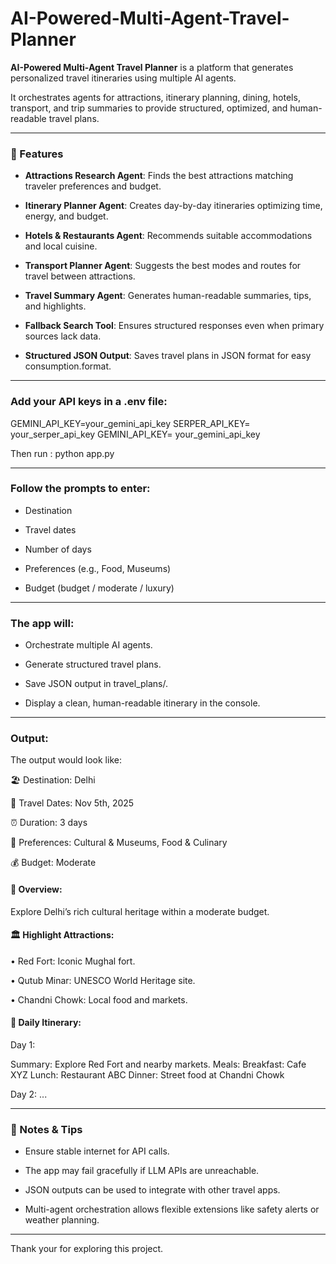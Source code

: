 # AI-Powered-Multi-Agent-Travel-Planner

**AI-Powered Multi-Agent Travel Planner** is a platform that generates personalized travel itineraries using multiple AI agents. 

It orchestrates agents for attractions, itinerary planning, dining, hotels, transport, and trip summaries to provide structured, optimized, and human-readable travel plans.

---

### 🚀 Features

- **Attractions Research Agent**: Finds the best attractions matching traveler preferences and budget.

- **Itinerary Planner Agent**: Creates day-by-day itineraries optimizing time, energy, and budget.

- **Hotels & Restaurants Agent**: Recommends suitable accommodations and local cuisine.

- **Transport Planner Agent**: Suggests the best modes and routes for travel between attractions.

- **Travel Summary Agent**: Generates human-readable summaries, tips, and highlights.

- **Fallback Search Tool**: Ensures structured responses even when primary sources lack data.

- **Structured JSON Output**: Saves travel plans in JSON format for easy consumption.format.

---

### Add your API keys in a .env file:
GEMINI_API_KEY=your_gemini_api_key
SERPER_API_KEY= your_serper_api_key
GEMINI_API_KEY= your_gemini_api_key

Then run : python app.py

---

### Follow the prompts to enter:

- Destination

- Travel dates

- Number of days

- Preferences (e.g., Food, Museums)

- Budget (budget / moderate / luxury)

---

### The app will:

- Orchestrate multiple AI agents.

- Generate structured travel plans.

- Save JSON output in travel_plans/.

- Display a clean, human-readable itinerary in the console.

---

### Output:
The output would look like:

🏖️ Destination: Delhi

📅 Travel Dates: Nov 5th, 2025

⏰ Duration: 3 days

🎯 Preferences: Cultural & Museums, Food & Culinary

💰 Budget: Moderate

#### 📝 Overview:

Explore Delhi’s rich cultural heritage within a moderate budget.

#### 🏛️ Highlight Attractions:

• Red Fort: Iconic Mughal fort.

• Qutub Minar: UNESCO World Heritage site.

• Chandni Chowk: Local food and markets.

#### 📅 Daily Itinerary:

Day 1:

Summary: Explore Red Fort and nearby markets.
Meals:
  Breakfast: Cafe XYZ
  Lunch: Restaurant ABC
  Dinner: Street food at Chandni Chowk

Day 2:
...

---

### 📝 Notes & Tips

- Ensure stable internet for API calls.

- The app may fail gracefully if LLM APIs are unreachable.

- JSON outputs can be used to integrate with other travel apps.

- Multi-agent orchestration allows flexible extensions like safety alerts or weather planning.

---

Thank your for exploring this project.
